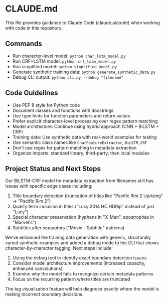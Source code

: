 # CLAUDE.md

This file provides guidance to Claude Code (claude.ai/code) when working with code in this repository.

## Commands
- Run character-level model: `python char_lstm_model.py`
- Run CRF+LSTM model: `python crf_lstm_model.py`
- Run simplified model: `python simplified_model.py`
- Generate synthetic training data: `python generate_synthetic_data.py`
- Debug CLI output: `python cli.py --debug "filename"`

## Code Guidelines
- Use PEP 8 style for Python code
- Document classes and functions with docstrings
- Use type hints for function parameters and return values
- Prefer explicit character-level processing over regex pattern matching
- Model architecture: Continue using hybrid approach (CNN + BiLSTM + CRF)
- Training data: Use synthetic data with real-world examples for testing
- Use semantic class names like `CharFeatureExtractor`, `BiLSTM_CRF`
- Don't use regex for pattern matching in metadata extraction
- Organize imports: standard library, third-party, then local modules

## Project Status and Next Steps
Our BiLSTM-CRF model for metadata extraction from filenames still has issues with specific edge cases including:

1. Title boundary detection (truncation of titles like "Pacific Rim 2 Uprising" → "Pacific Rim 2")
2. Quality term inclusion in titles ("Lucy 2014 HC HDRip" instead of just "Lucy")
3. Special character preservation (hyphens in "X-Men", apostrophes in "Marvel's")
4. Subtitles after separators ("Movie - Subtitle" patterns)

We've enhanced the training data generation with generic, structurally varied synthetic examples and added a debug mode to the CLI that shows character-by-character tagging. Next steps include:

1. Using the debug tool to identify exact boundary detection issues
2. Consider model architecture improvements (increased capacity, enhanced convolutions)
3. Examine why the model fails to recognize certain metadata patterns
4. Focus on the recurring pattern where titles are truncated

The tag visualization feature will help diagnose exactly where the model is making incorrect boundary decisions.